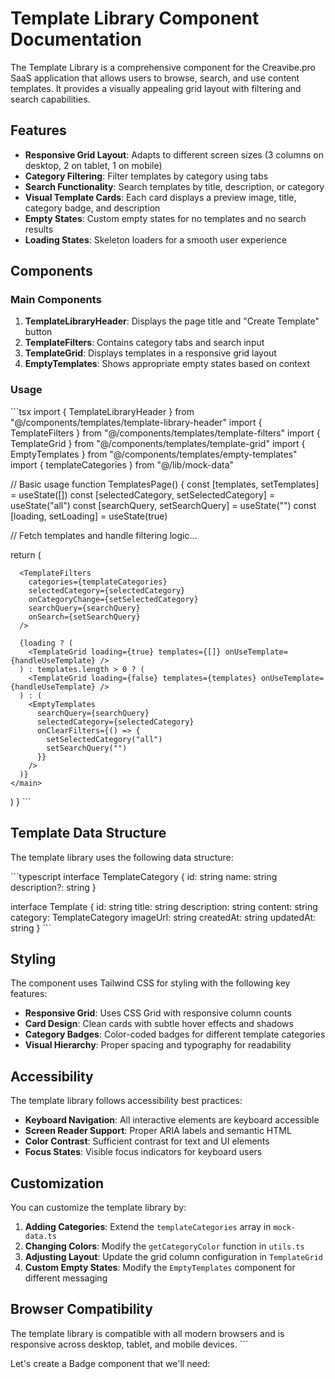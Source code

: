 # Template Library Component Documentation

The Template Library is a comprehensive component for the Creavibe.pro SaaS application that allows users to browse, search, and use content templates. It provides a visually appealing grid layout with filtering and search capabilities.

## Features

- **Responsive Grid Layout**: Adapts to different screen sizes (3 columns on desktop, 2 on tablet, 1 on mobile)
- **Category Filtering**: Filter templates by category using tabs
- **Search Functionality**: Search templates by title, description, or category
- **Visual Template Cards**: Each card displays a preview image, title, category badge, and description
- **Empty States**: Custom empty states for no templates and no search results
- **Loading States**: Skeleton loaders for a smooth user experience

## Components

### Main Components

1. **TemplateLibraryHeader**: Displays the page title and "Create Template" button
2. **TemplateFilters**: Contains category tabs and search input
3. **TemplateGrid**: Displays templates in a responsive grid layout
4. **EmptyTemplates**: Shows appropriate empty states based on context

### Usage

\`\`\`tsx
import { TemplateLibraryHeader } from "@/components/templates/template-library-header"
import { TemplateFilters } from "@/components/templates/template-filters"
import { TemplateGrid } from "@/components/templates/template-grid"
import { EmptyTemplates } from "@/components/templates/empty-templates"
import { templateCategories } from "@/lib/mock-data"

// Basic usage
function TemplatesPage() {
  const [templates, setTemplates] = useState([])
  const [selectedCategory, setSelectedCategory] = useState("all")
  const [searchQuery, setSearchQuery] = useState("")
  const [loading, setLoading] = useState(true)

  // Fetch templates and handle filtering logic...

  return (
    <main>
      <TemplateLibraryHeader />
      
      <TemplateFilters
        categories={templateCategories}
        selectedCategory={selectedCategory}
        onCategoryChange={setSelectedCategory}
        searchQuery={searchQuery}
        onSearch={setSearchQuery}
      />
      
      {loading ? (
        <TemplateGrid loading={true} templates={[]} onUseTemplate={handleUseTemplate} />
      ) : templates.length > 0 ? (
        <TemplateGrid loading={false} templates={templates} onUseTemplate={handleUseTemplate} />
      ) : (
        <EmptyTemplates
          searchQuery={searchQuery}
          selectedCategory={selectedCategory}
          onClearFilters={() => {
            setSelectedCategory("all")
            setSearchQuery("")
          }}
        />
      )}
    </main>
  )
}
\`\`\`

## Template Data Structure

The template library uses the following data structure:

\`\`\`typescript
interface TemplateCategory {
  id: string
  name: string
  description?: string
}

interface Template {
  id: string
  title: string
  description: string
  content: string
  category: TemplateCategory
  imageUrl: string
  createdAt: string
  updatedAt: string
}
\`\`\`

## Styling

The component uses Tailwind CSS for styling with the following key features:

- **Responsive Grid**: Uses CSS Grid with responsive column counts
- **Card Design**: Clean cards with subtle hover effects and shadows
- **Category Badges**: Color-coded badges for different template categories
- **Visual Hierarchy**: Proper spacing and typography for readability

## Accessibility

The template library follows accessibility best practices:

- **Keyboard Navigation**: All interactive elements are keyboard accessible
- **Screen Reader Support**: Proper ARIA labels and semantic HTML
- **Color Contrast**: Sufficient contrast for text and UI elements
- **Focus States**: Visible focus indicators for keyboard users

## Customization

You can customize the template library by:

1. **Adding Categories**: Extend the `templateCategories` array in `mock-data.ts`
2. **Changing Colors**: Modify the `getCategoryColor` function in `utils.ts`
3. **Adjusting Layout**: Update the grid column configuration in `TemplateGrid`
4. **Custom Empty States**: Modify the `EmptyTemplates` component for different messaging

## Browser Compatibility

The template library is compatible with all modern browsers and is responsive across desktop, tablet, and mobile devices.
\`\`\`

Let's create a Badge component that we'll need:
